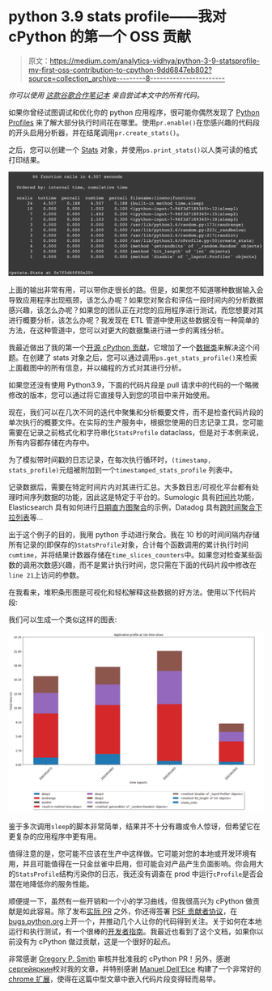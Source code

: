 # python 3.9 stats profile——我对 cPython 的第一个 OSS 贡献

> 原文：<https://medium.com/analytics-vidhya/python-3-9-statsprofile-my-first-oss-contribution-to-cpython-9dd6847eb802?source=collection_archive---------8----------------------->

*你可以使用* [*这款谷歌合作笔记本*](https://colab.research.google.com/drive/1GBxS6UnJOLyztivEheHBEDOHFFqpRG2y#scrollTo=Vmky1qQQzvVt) *亲自尝试本文中的所有代码。*

如果你曾经试图调试和优化你的 python 应用程序，很可能你偶然发现了 [Python Profiles](https://docs.python.org/3/library/profile.html#) 来了解大部分执行时间花在哪里。使用`pr.enable()`在您感兴趣的代码段的开头启用分析器，并在结尾调用`pr.create_stats()`。

之后，您可以创建一个 [Stats](https://docs.python.org/3/library/profile.html#the-stats-class) 对象，并使用`ps.print_stats()`以人类可读的格式打印结果。

![](img/87d10c6b8634db21fa4ca21d020394da.png)

上面的输出非常有用，可以带你走很长的路。但是，如果您不知道哪种数据输入会导致应用程序出现瓶颈，该怎么办呢？如果您对聚合和评估一段时间内的分析数据感兴趣，该怎么办呢？如果您的团队正在对您的应用程序进行测试，而您想要对其进行概要分析，该怎么办呢？我发现在 ETL 管道中使用这些数据没有一种简单的方法，在这种管道中，您可以对更大的数据集进行进一步的离线分析。

我最近做出了我的第一个[开源 cPython 贡献](https://github.com/python/cpython/pull/15495)，它增加了一个[数据类](https://docs.python.org/3/library/dataclasses.html)来解决这个问题。在创建了 stats 对象之后，您可以通过调用`ps.get_stats_profile()`来检索上面截图中的所有信息，并以编程的方式对其进行分析。

如果您还没有使用 Python3.9，下面的代码片段是 pull 请求中的代码的一个略微修改的版本，您可以通过将它直接导入到您的项目中来开始使用。

现在，我们可以在几次不同的迭代中聚集和分析概要文件，而不是检查代码片段的单次执行的概要文件。在实际的生产服务中，根据您使用的日志记录工具，您可能需要在记录之前格式化和字符串化`StatsProfile` dataclass，但是对于本例来说，所有内容都存储在内存中。

为了模拟带时间戳的日志记录，在每次执行循环时，`(timestamp, stats_profile)`元组被附加到一个`timestamped_stats_profile` 列表中。

记录数据后，需要在特定时间片内对其进行汇总。大多数日志/可视化平台都有处理时间序列数据的功能，因此这是特定于平台的。Sumologic 具有[时间片](https://help.sumologic.com/05Search/Search-Query-Language/Search-Operators/timeslice)功能，Elasticsearch 具有如何进行[日期直方图聚合](https://www.elastic.co/guide/en/elasticsearch/reference/current/search-aggregations-bucket-datehistogram-aggregation.html)的示例，Datadog 具有[跨时间聚合下拉列表](https://www.datadoghq.com/blog/summary-graphs-metric-graphs-101/#distributions)等...

出于这个例子的目的，我用 python 手动进行聚合。我在 10 秒的时间间隔内存储所有记录的(即保存的)`StatsProfile`对象，合计每个函数调用的累计执行时间`cumtime`，并将结果计数器存储在`time_slices_counters`中。如果您对检查某些函数的调用次数感兴趣，而不是累计执行时间，您只需在下面的代码片段中修改在`line 21`上访问的参数。

在我看来，堆积条形图是可视化和轻松解释这些数据的好方法。使用以下代码片段:

我们可以生成一个类似这样的图表:

![](img/54b2c668c4b45c967bf8469dffb76a76.png)

鉴于多次调用`sleep`的脚本非常简单，结果并不十分有趣或令人惊讶，但希望它在更复杂的应用程序中更有用。

值得注意的是，您可能不应该在生产中这样做。它可能对您的本地或开发环境有用，并且可能值得在一只金丝雀中启用，但可能会对产品产生负面影响。你会用大的`StatsProfile`结构污染你的日志，我还没有调查在 prod 中运行`cProfile`是否会潜在地降低你的服务性能。

顺便提一下，虽然有一些开销和一个小的学习曲线，但我很高兴为 cPython 做贡献是如此容易。除了发布[实际 PR](https://github.com/python/cpython/pull/15495) 之外，你还得签署 [PSF 贡献者协议](https://www.python.org/psf/contrib/contrib-form/)，在[bugs.python.org](https://bugs.python.org/issue37958)上开一个，并推动几个人让你的代码得到关注。关于如何在本地运行和执行测试，有一个很棒的[开发者指南](https://devguide.python.org/)。我最近也看到了这个文档，如果你以前没有为 cPython 做过贡献，这是一个很好的起点。

非常感谢 [Gregory P. Smith](https://medium.com/u/a5e37e79321?source=post_page-----9dd6847eb802--------------------------------) 审核并批准我的 cPython PR！另外，感谢[сергейяркин](https://medium.com/u/5ab59fdac23d?source=post_page-----9dd6847eb802--------------------------------)校对我的文章，并特别感谢 [Manuel Dell'Elce](https://medium.com/u/1d4e9c777efe?source=post_page-----9dd6847eb802--------------------------------) 构建了一个非常好的 [chrome 扩展](https://chrome.google.com/webstore/detail/code-medium/dganoageikmadjocbmklfgaejpkdigbe/related)，使得在这篇中型文章中嵌入代码片段变得轻而易举。